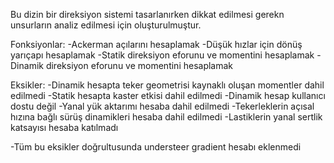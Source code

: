 Bu dizin bir direksiyon sistemi tasarlanırken dikkat edilmesi gerekn unsurların analiz edilmesi için oluşturulmuştur.

Fonksiyonlar:
  -Ackerman açılarını hesaplamak
  -Düşük hızlar için dönüş yarıçapı hesaplamak
  -Statik direksiyon eforunu ve momentini hesaplamak
  -Dinamik direksiyon eforunu ve momentini hesaplamak

Eksikler:
  -Dinamik hesapta teker geometrisi kaynaklı oluşan momentler dahil edilmedi
  -Statik hesapta kaster etkisi dahil edilmedi
  -Dinamik hesap kullanıcı dostu değil
  -Yanal yük aktarımı hesaba dahil edilmedi
  -Tekerleklerin açısal hızına bağlı sürüş dinamikleri hesaba dahil edilmedi
  -Lastiklerin yanal sertlik katsayısı hesaba katılmadı

  -Tüm bu eksikler doğrultusunda understeer gradient hesabı eklenmedi
